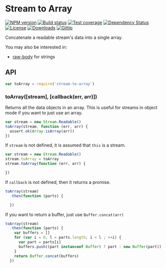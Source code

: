 # Stream to Array

[![NPM version][npm-image]][npm-url]
[![Build status][travis-image]][travis-url]
[![Test coverage][coveralls-image]][coveralls-url]
[![Dependency Status][david-image]][david-url]
[![License][license-image]][license-url]
[![Downloads][downloads-image]][downloads-url]
[![Gittip][gittip-image]][gittip-url]

Concatenate a readable stream's data into a single array.

You may also be interested in:

- [raw-body](https://github.com/stream-utils/raw-body) for strings

## API

```js
var toArray = require('stream-to-array')
```

### toArray([stream], [callback(err, arr)])

Returns all the data objects in an array.
This is useful for streams in object mode if you want to just use an array.

```js
var stream = new Stream.Readable()
toArray(stream, function (err, arr) {
  assert.ok(Array.isArray(arr))
})
```

If `stream` is not defined, it is assumed that `this` is a stream.

```js
var stream = new Stream.Readable()
stream.toArray = toArray
stream.toArray(function (err, arr) {

})
```

If `callback` is not defined, then it returns a promise.

```js
toArray(stream)
  .then(function (parts) {

  })
```

If you want to return a buffer, just use `Buffer.concat(arr)`

```js
toArray(stream)
  .then(function (parts) {
    var buffers = []
    for (var i = 0, l = parts.length; i < l ; ++i) {
      var part = parts[i]
      buffers.push((part instanceof Buffer) ? part : new Buffer(part))
    }
    return Buffer.concat(buffers)
  })
```

[npm-image]: https://img.shields.io/npm/v/stream-to-array.svg?style=flat-square
[npm-url]: https://npmjs.org/package/stream-to-array
[github-tag]: http://img.shields.io/github/tag/stream-utils/stream-to-array.svg?style=flat-square
[github-url]: https://github.com/stream-utils/stream-to-array/tags
[travis-image]: https://img.shields.io/travis/stream-utils/stream-to-array.svg?style=flat-square
[travis-url]: https://travis-ci.org/stream-utils/stream-to-array
[coveralls-image]: https://img.shields.io/coveralls/stream-utils/stream-to-array.svg?style=flat-square
[coveralls-url]: https://coveralls.io/r/stream-utils/stream-to-array?branch=master
[david-image]: http://img.shields.io/david/stream-utils/stream-to-array.svg?style=flat-square
[david-url]: https://david-dm.org/stream-utils/stream-to-array
[license-image]: http://img.shields.io/npm/l/stream-to-array.svg?style=flat-square
[license-url]: LICENSE
[downloads-image]: http://img.shields.io/npm/dm/stream-to-array.svg?style=flat-square
[downloads-url]: https://npmjs.org/package/stream-to-array
[gittip-image]: https://img.shields.io/gittip/jonathanong.svg?style=flat-square
[gittip-url]: https://www.gittip.com/jonathanong/
